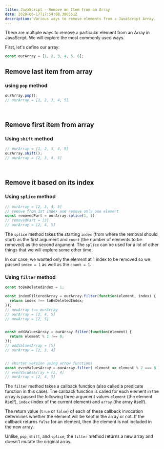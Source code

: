 ```yaml
---
title: JavaScript - Remove an Item from an Array
date: 2020-06-17T17:54:08.380551Z
description: Various ways to remove elements from a JavaScript Array.
---
```


There are multiple ways to remove a particular element from an Array in JavaScript. We will explore the most commonly used ways.

First, let's define our array:

```javascript
const ourArray = [1, 2, 3, 4, 5, 6];
```

## **Remove last item from array**

### using `pop` method

```javascript
ourArray.pop();
// ourArray = [1, 2, 3, 4, 5]
```

‌

## **Remove first item from array**

### Using `shift` method

```javascript
// ourArray = [1, 2, 3, 4, 5]
ourArray.shift();
// ourArray = [2, 3, 4, 5]
```

‌

## **Remove it based on its index**

### **Using `splice` method**

```javascript
// ourArray = [2, 3, 4, 5]
// remove from 1st index and remove only one element
const removedPart = ourArray.splice(1, 1)
// removedPart = [3]
// ourArray = [2, 4, 5]
```

The `splice` method takes the starting `index` \(from where the removal should start\) as the first argument and `count` \(the number of elements to be removed\) as the second argument. The `splice` can be used for a lot of other things that we will explore some other time.

In our case, we wanted only the element at 1 index to be removed so we passed `index = 1` as well as the `count = 1`.

### **Using `filter` method**

```javascript
const toBeDeletedIndex = 1;

const indexFilteredArray = ourArray.filter(function(element, index) {
  return index !== toBeDeletedIndex;
});
// newArray !== ourArray
// ourArray = [2, 4, 5]
// newArray = [2, 5]


const oddValuesArray = ourArray.filter(function(element) {
  return element % 2 !== 0;
});
// oddValuesArray = [5]
// ourArray = [2, 3, 4]


// shorter version using arrow functions
const evenValuesArray = ourArray.filter( element => element % 2 === 0 );
// evenValuesArray = [2, 4]
// ourArray = [2, 4, 5]
```

The `filter` method takes a callback function \(also called a predicate function in this case\). The callback function is called for each element in the array is passed the following three argument values `element` \(the element itself\), `index` \(index of the current element\) and `array` \(the array itself\).

The return value \(`true` or `false`\) of each of these callback invocation determines whether the element will be kept in the array or not. If the callback returns `false` for an element, then the element is not included in the new array.

Unlike, `pop`, `shift`, and `splice`, the `filter` method returns a new array and doesn’t mutate the original array.